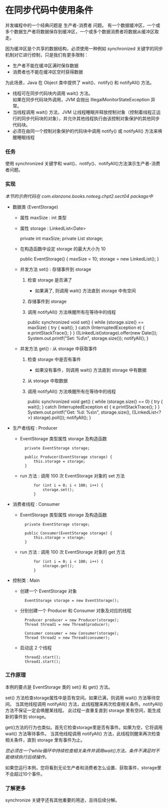 在同步代码中使用条件
====

并发编程中的一个经典问题是 生产者-消费者 问题。
有一个数据缓冲区，一个或多个数据生产者将数据保存到缓冲区，一个或多个数据消费者将数据从缓冲区取走。

因为缓冲区是个共享的数据结构，必须使用一种例如 synchronized 关键字的同步机制对它进行控制，只是我们有更多限制：

* 生产者不能在缓冲区满时保存数据
* 消费者也不能在缓冲区空时获得数据

为此场景，Java 在 Object 类中提供了 wait()、notify() 和 notifyAll() 方法。

* 线程可在同步代码块内调用 wait() 方法。
    <br/>
    如果在同步代码块外调用，JVM 会抛出 IllegalMonitorStateException 异常。
* 当线程调用 wait() 方法，JVM 让线程睡眠并释放控制对象（控制着线程正运行的同步代码块的对象），并允许其他线程执行由该控制对象保护的其他同步代码块。
* 必须在由同一个控制对象保护的代码块中调用 notify() 或 notifyAll() 方法来唤醒睡眠线程


### 任务

使用 synchronized 关键字和 wait()、notify()、notifyAll()方法演示生产者-消费者问题。


### 实现

*本节的示例代码在 com.elanzone.books.noteeg.chpt2.sect04 package中*


* 数据类 (EventStorage)

    * 属性 maxSize : int 类型
    * 属性 storage : LinkedList\<Date\>

        private int maxSize;
        private List<Date> storage;

    * 在构造函数中设定 storage 的最大大小为 10

        public EventStorage() {
            maxSize = 10;
            storage = new LinkedList<Date>();
        }

    * 并发方法 set() : 存储事件到 storage
        <br/>
        1. 检查 storage 是否满了
            * 如果满了, 则调用 wait() 方法直到 storage 中有空间
        2. 存储事件到 storage
        3. 调用 notifyAll() 方法唤醒所有在等待中的线程

            public synchronized void set() {
                while (storage.size() == maxSize) {
                    try {
                        wait();
                    } catch (InterruptedException e) {
                        e.printStackTrace();
                    }
                }
                ((LinkedList<Date>)storage).offer(new Date());
                System.out.printf("Set: %d\n", storage.size());
                notifyAll();
            }

    * 并发方法 get() : 从 storage 中获取事件
        <br/>
        1. 检查 storage 中是否有事件
            * 如果没有事件，则调用 wait() 方法直到 storage 中有数据
        2. 从 storage 中取数据
        3. 调用 notifyAll() 方法唤醒所有在等待中的线程

            public synchronized void get() {
                while (storage.size() == 0) {
                    try {
                        wait();
                    } catch (InterruptedException e) {
                        e.printStackTrace();
                    }
                }
                System.out.printf("Get: %d: %s\n", storage.size(), ((LinkedList<?>) storage).poll());
                notifyAll();
            }

* 生产者线程 : Producer

    * EventStorage 类型属性 storage 及构造函数

            private EventStorage storage;

            public Producer(EventStorage storage) {
                this.storage = storage;
            }

    * run 方法 : 调用 100 次 EventStorage 对象的 set 方法

                for (int i = 0; i < 100; i++) {
                    storage.set();
                }


* 消费者线程 : Consumer

    * EventStorage 类型属性 storage 及构造函数

            private EventStorage storage;

            public Consumer(EventStorage storage) {
                this.storage = storage;
            }

    * run 方法 : 调用 100 次 EventStorage 对象的 get 方法

                for (int i = 0; i < 100; i++) {
                    storage.get();
                }


* 控制类 : Main

    * 创建一个 EventStorage 对象

            EventStorage storage = new EventStorage();

    * 分别创建一个 Producer 和 Consumer 对象及对应的线程

            Producer producer = new Producer(storage);
            Thread thread1 = new Thread(producer);

            Consumer consumer = new Consumer(storage);
            Thread thread2 = new Thread(consumer);

    * 启动这 2 个线程

            thread2.start();
            thread1.start();


### 工作原理

本例的要点是 EventStorage 类的 set() 和 get() 方法。

set() 方法检查storage属性中是否有空间。如果已满，则调用 wait() 方法等待空间。
当其他线程调用 notifyAll() 方法，此线程醒来再次检查相关条件。notifyAll() 方法不保证一定会唤醒某线程。
此过程一直重复直到 storage 里有空间，能生成新的事件到 storage。

get()方法的行为也类似。首先它检查storage里是否有事件。如果为空，它将调用 wait() 方法等待事件。
当其他线程调用 notifyAll() 方法，此线程则醒来再次检查相关条件，直到 storage 里有事件为止。

*您必须在一个while循环中持续检查相关条件并调用wait()方法。条件不满足时不能继续执行后续操作。*

如果您运行本例，您将看到无论生产者和消费者怎么设置、获取事件，storage里不会超过10个事件。


### 了解更多

synchronize 关键字还有其他重要的用途，且待后续分解。
